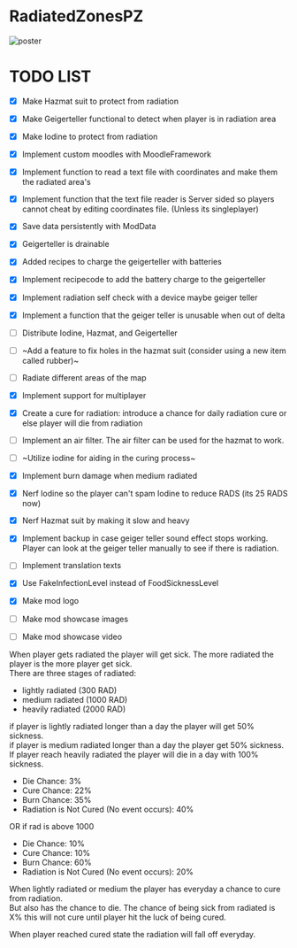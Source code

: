 # RadiatedZonesPZ

![poster](https://github.com/Atophite/RadiatedZonesPZ/assets/14220576/1e210d50-c32f-443d-bec7-1933a599d9e9)

# TODO LIST

- [x] Make Hazmat suit to protect from radiation
- [x] Make Geigerteller functional to detect when player is in radiation area
- [x] Make Iodine to protect from radiation
- [x] Implement custom moodles with MoodleFramework
- [x] Implement function to read a text file with coordinates and make them the radiated area's
- [x] Implement function that the text file reader is Server sided so players cannot cheat by editing coordinates file. (Unless its singleplayer)
- [x] Save data persistently with ModData
- [x] Geigerteller is drainable
- [x] Added recipes to charge the geigerteller with batteries
- [x] Implement recipecode to add the battery charge to the geigerteller
- [x] Implement radiation self check with a device maybe geiger teller
- [x] Implement a function that the geiger teller is unusable when out of delta
- [ ] Distribute Iodine, Hazmat, and Geigerteller
- [ ] ~Add a feature to fix holes in the hazmat suit (consider using a new item called rubber)~
- [ ] Radiate different areas of the map
- [x] Implement support for multiplayer
- [x] Create a cure for radiation: introduce a chance for daily radiation cure or else player will die from radiation
- [ ] Implement an air filter. The air filter can be used for the hazmat to work.
- [ ] ~Utilize iodine for aiding in the curing process~
- [x] Implement burn damage when medium radiated
- [x] Nerf Iodine so the player can't spam Iodine to reduce RADS (its 25 RADS now)
- [x] Nerf Hazmat suit by making it slow and heavy
- [x] Implement backup in case geiger teller sound effect stops working. Player can look at the geiger teller manually to see if there is radiation.
- [ ] Implement translation texts
- [x] Use FakeInfectionLevel instead of FoodSicknessLevel
- [x] Make mod logo
- [ ] Make mod showcase images
- [ ] Make mod showcase video



When player gets radiated the player will get sick. The more radiated the player is the more player get sick.<br>
There are three stages of radiated:
- lightly radiated (300 RAD)
- medium radiated (1000 RAD)
- heavily radiated (2000 RAD)

if player is lightly radiated longer than a day the player will get 50% sickness. <br>
if player is medium radiated longer than a day the player get 50% sickness. <br>
If player reach heavily radiated the player will die in a day with 100% sickness. <br>

- Die Chance: 3%
- Cure Chance: 22%
- Burn Chance: 35%
- Radiation is Not Cured (No event occurs): 40%

OR if rad is above 1000
- Die Chance: 10%
- Cure Chance: 10%
- Burn Chance: 60%
- Radiation is Not Cured (No event occurs): 20%

When lightly radiated or medium the player has everyday a chance to cure from radiation. <br>
But also has the chance to die.
The chance of being sick from radiated is X% this will not cure until player hit the luck of being cured. <br>

When player reached cured state the radiation will fall off everyday. <br>


